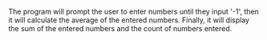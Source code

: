 The program will prompt the user to enter numbers until they input '-1', then it will calculate the average of the entered numbers. Finally, it will display the sum of the entered numbers and the count of numbers entered.